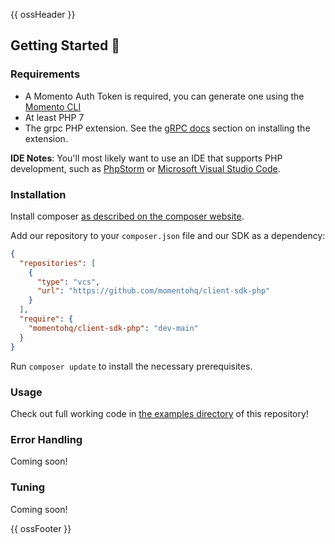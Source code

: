 {{ ossHeader }}

## Getting Started :running:

### Requirements

- A Momento Auth Token is required, you can generate one using the [Momento CLI](https://github.com/momentohq/momento-cli)
- At least PHP 7
- The grpc PHP extension. See the [gRPC docs](https://github.com/grpc/grpc/blob/v1.46.3/src/php/README.md) section on installing the extension.

**IDE Notes**: You'll most likely want to use an IDE that supports PHP development, such as [PhpStorm](https://www.jetbrains.com/phpstorm/) or [Microsoft Visual Studio Code](https://code.visualstudio.com/).

### Installation

Install composer [as described on the composer website](https://getcomposer.org/doc/00-intro.md).

Add our repository to your `composer.json` file and our SDK as a dependency:

```json
{
  "repositories": [
    {
      "type": "vcs",
      "url": "https://github.com/momentohq/client-sdk-php"
    }
  ],
  "require": {
    "momentohq/client-sdk-php": "dev-main"
  }
}
```

Run `composer update` to install the necessary prerequisites.

### Usage

Check out full working code in [the examples directory](examples/) of this repository!

### Error Handling

Coming soon!

### Tuning

Coming soon!

{{ ossFooter }}
